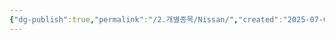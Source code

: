 ```yaml
---
{"dg-publish":true,"permalink":"/2.개별종목/Nissan/","created":"2025-07-04T09:44:02.595+09:00","updated":"2025-07-29T21:37:04.974+09:00"}
---
```


